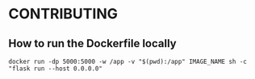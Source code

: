 # CONTRIBUTING


## How to run the Dockerfile locally
```
docker run -dp 5000:5000 -w /app -v "$(pwd):/app" IMAGE_NAME sh -c "flask run --host 0.0.0.0"
```